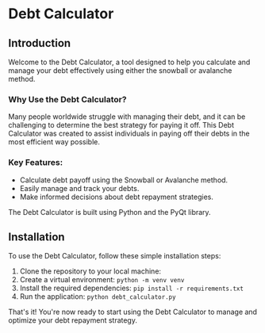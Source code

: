 # Debt Calculator

## Introduction

Welcome to the Debt Calculator, a tool designed to help you calculate and manage your debt effectively using either the snowball or avalanche method.

### Why Use the Debt Calculator?

Many people worldwide struggle with managing their debt, and it can be challenging to determine the best strategy for paying it off. This Debt Calculator was created to assist individuals in paying off their debts in the most efficient way possible.

### Key Features:

- Calculate debt payoff using the Snowball or Avalanche method.
- Easily manage and track your debts.
- Make informed decisions about debt repayment strategies.

The Debt Calculator is built using Python and the PyQt library.

## Installation

To use the Debt Calculator, follow these simple installation steps:

1. Clone the repository to your local machine:
2. Create a virtual environment: `python -m venv venv`
3. Install the required dependencies: `pip install -r requirements.txt`
4. Run the application: `python debt_calculator.py`

That's it! You're now ready to start using the Debt Calculator to manage and optimize your debt repayment strategy.
